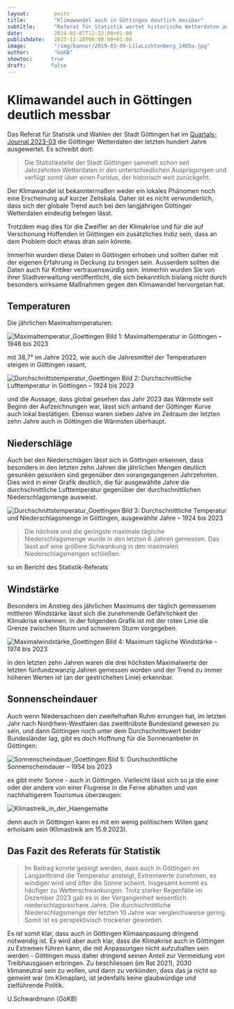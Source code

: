 ```yaml
---
layout:        posts
title:         "Klimawandel auch in Göttingen deutlich messbar"
subtitle:      "Referat für Statistik wertet historische Wetterdaten aus"
date:          2024-03-07T12:12:00+01:00
publishdate:   2023-11-28T00:00:00+01:00
image:         "/img/banner/2019-03-09-LilaLichtenberg_1405a.jpg"
author:        "GöKB"
showtoc:      true
draft:        false
---
```


# Klimawandel auch in Göttingen deutlich messbar

Das Referat für Statistik und Wahlen der Stadt Göttingen hat im
[Quartals-Journal 2023-03](https://duva-stg-extern.kdgoe.de/Informationsportal/Dokumente/Journal2023-3.pdf)
die Göttinger Wetterdaten der letzten hundert Jahre ausgewertet. Es
schreibt dort:   

>  Die Statistikstelle der Stadt Göttingen sammelt
schon seit Jahrzehnten Wetterdaten in den unterschiedlichen 
Ausprägungen und verfügt somit über einen Fundus, der historisch 
weit zurückgeht.

Der Klimawandel ist bekanntermaßen weder ein lokales Phänomen
 noch eine Erscheinung auf kurzer Zeitskala. Daher ist es nicht
verwunderlich, dass sich der globale Trend auch bei den langjährigen Göttinger Wetterdaten
eindeutig belegen lässt. 

Trotzdem mag dies für die Zweifler an der Klimakrise und für die auf Verschonung Hoffenden
in Göttingen ein zusätzliches Indiz sein, dass an dem Problem doch etwas
dran sein könnte.

Immerhin wurden diese Daten in Göttingen erhoben und sollten daher mit der
eigenen Erfahrung in Deckung zu bringen sein. Ausserdem sollten die Daten auch für
Kritiker vertrauenswürdig sein. Immerhin wurden Sie von ihrer Stadtverwaltung veröffentlicht, die
sich bekanntlich bislang nicht durch besonders wirksame Maßnahmen gegen den Klimawandel
hervorgetan hat. 

## Temperaturen

Die jährlichen Maximaltemperaturen:

![Maximaltemperatur_Goettingen](/img/post/2023-03-02-Maximaltemperatur_Goettingen.png)
Bild 1: Maximaltemperatur in Göttingen – 1946 bis 2023

mit 38,7° im Jahre 2022, wie auch die Jahresmittel der Temperaturen steigen in Göttingen rasant, 

![Durchschnittstemperatur_Goettingen](/img/post/2023-03-01-Durchschnittstemperatur_Goettingen.png)
Bild 2: Durchschnittliche Lufttemperatur in Göttingen – 1924 bis 2023

und die Aussage, dass global gesehen das Jahr 2023 das Wärmste seit Beginn
der Aufzeichnungen war, lässt sich anhand der Göttinger Kurve auch lokal
bestätigen. Ebenso waren  sieben Jahre im Zeitraum der letzten zehn Jahre auch in Göttingen die Wärmsten
überhaupt.


## Niederschläge

Auch bei den Niederschlägen lässt sich in Göttingen erkennen, dass besonders in den
letzten zehn Jahren die jährlichen Mengen
deutlich gesunken gesunken sind gegenüber den vorangegangenen Jahrzehnten.
Dies wird in einer Grafik deutlich, die für ausgewählte Jahre die durchschnittliche
Lufttemperatur gegenüber der durchschnittlichen Niederschlagsmenge ausweist.

![Durchschnittstemperatur_Goettingen](/img/post/2023-03-03-TemperaturNiederschlag_Goettingen.png)
Bild 3: Durchschnittliche Temperatur und Niederschlagsmenge in
Göttingen, ausgewählte Jahre – 1924 bis 2023

> Die höchste und die geringste maximale tägliche Niederschlagsmenge wurde in den letzten 6 Jahren gemessen.
Das lässt auf eine größere Schwankung in den maximalen Niederschlagsmengen schließen.

so im Bericht des Statistik-Referats
## Windstärke

Besonders im Anstieg des jährlichen Maximums der täglich gemessenen mittleren Windstärke
lässt sich die zunehmende Gefährlichkeit der Klimakrise erkennen. In der
folgenden Grafik ist mit der roten Linie die Grenze zwischen Sturm und
schwerem Sturm vorgegeben.

![Maximalwindstärke_Goettingen](/img/post/2023-03-05-Maximalwindstärke_Goettingen.png)
Bild 4: Maximum tägliche Windstärke – 1974 bis 2023
  
In den letzten zehn Jahren waren die drei höchsten Maximalwerte der letzten
fünfundzwanzig Jahren gemessen worden und der Trend zu immer höheren Werten
ist (an der gestrichelten Linie) erkennbar.

## Sonnenscheindauer

Auch wenn Niedersachsen den zweifelhaften Ruhm errungen hat, im letzten Jahr nach Nordrhein-Westfalen das zweittrübste Bundesland
gewesen zu sein, und dann Göttingen noch unter dem Durchschnittswert beider
Bundesländer lag, gibt es doch Hoffnung für die Sonnenanbeter in Göttingen: 

![Sonnenscheindauer_Goettingen](/img/post/2023-03-04-Sonnenscheindauer_Goettingen.png)
Bild 5: Durchschnittliche Sonnenscheindauer – 1954 bis 2023

es gibt mehr Sonne - auch in Göttingen. Vielleicht lässt sich so ja die eine
oder der andere von einer Flugreise in die Ferne abhalten und 
von nachhaltigerem Tourismus überzeugen:

![Klimastreik_in_der_Haengematte](/img/pow/2023-09-15-Klimastreik_in_der_Haengematte.jpg)

denn auch in Göttingen kann es mit ein wenig politischem Willen ganz erholsam sein (Klimastreik am
15.9.2023).

## Das Fazit des Referats für Statistik

> Im Beitrag konnte gezeigt werden, dass auch in Göttingen im Langzeittrend die Temperatur ansteigt, Extremwerte zunehmen, es windiger wird und öfter die Sonne
scheint. Insgesamt kommt es häufiger zu Wetterschwankungen. Trotz starker Regenfälle im Dezember 2023 gab
es in der Vergangenheit wesentlich niederschlagsreichere
Jahre. Die durchschnittliche Niederschlagsmenge der
letzten 10 Jahre war vergleichsweise gering. Somit ist es
perspektivisch trockener geworden.

Es ist somit klar, dass auch in Göttingen Klimaanpassung dringend notwendig
ist. Es wird aber auch klar, dass die Klimakrise auch in Göttingen zu
Extremen führen kann, die mit Anpassungen nicht aufzuhalten sein werden - 
Göttingen muss daher dringend seinen Anteil zur Vermeidung von Treibhausgasen erbringen.
Zu beschliessen (im Rat 2021), 2030 klimaneutral sein zu wollen, und dann zu verkünden,
dass das ja nicht so gemeint war (im Klimaplan), ist jedenfalls keine glaubwürdige und
zielführende Politik. 

U.Schwardmann (GöKB)


